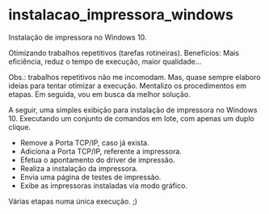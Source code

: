 # instalacao_impressora_windows
Instalação de impressora no Windows 10. 

Otimizando trabalhos repetitivos (tarefas rotineiras). 
Benefícios: Mais eficiência, reduz o tempo de execução, maior qualidade...

Obs.: trabalhos repetitivos não me incomodam. Mas, quase sempre elaboro ideias para tentar otimizar a execução.
Mentalizo os procedimentos em etapas. Em seguida, vou em busca da melhor solução.

A seguir, uma simples exibição para instalação de impressora no Windows 10. Executando um conjunto de comandos em lote, com apenas um duplo clique.

* Remove a Porta TCP/IP, caso já exista.
* Adiciona a Porta TCP/IP, referente a impressora.
* Efetua o apontamento do driver de impressão.
* Realiza a instalação da impressora.
* Envia uma página de testes de impressão.
* Exibe as impressoras instaladas via modo gráfico.

Várias etapas numa única execução. ;)
